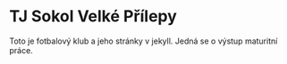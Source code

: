 # TJ Sokol Velké Přílepy
Toto je fotbalový klub a jeho stránky v jekyll. Jedná se o výstup maturitní práce.
